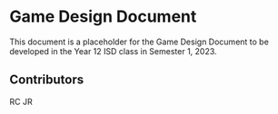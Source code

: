 # Game Design Document

This document is a placeholder for the Game Design Document to be developed in the Year 12 ISD class in Semester 1, 2023.

## Contributors
RC
JR